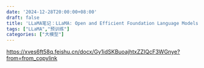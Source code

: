 ```yaml
---
date: '2024-12-28T20:00:00+08:00'
draft: false
title: 'LLaMA笔记：LLaMA: Open and Efficient Foundation Language Models'
tags: ["LLaMA","预训练"]
categories: ["大模型"]
---
```


https://xves6ft58q.feishu.cn/docx/Gy1idSKBuoajhtxZZIQcF3WGnye?from=from_copylink

